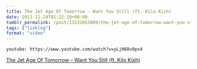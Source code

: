 ```yaml
---
title: The Jet Age Of Tomorrow - Want You Still (ft. Kilo Kish)
date: 2011-11-24T01:22:10+00:00
tumblr_permalink: /post/13231055809/the-jet-age-of-tomorrow-want-you-still-ft-kilo
tags: ["linklog"]
format: "video"
---
```


`youtube: https://www.youtube.com/watch?v=yLjH68u9ps4`

[The Jet Age Of Tomorrow &#8211; Want You Still (ft. Kilo Kish)][1]

[1]: https://www.youtube.com/watch?v=yLjH68u9ps4
